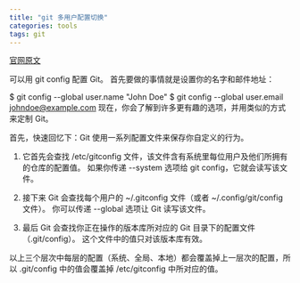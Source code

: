 ```yaml
---
title: "git 多用户配置切换"
categories: tools  
tags: git 
---
```


[官网原文](https://git-scm.com/book/zh/v2/%E8%87%AA%E5%AE%9A%E4%B9%89-Git-%E9%85%8D%E7%BD%AE-Git)


可以用 git config 配置 Git。 首先要做的事情就是设置你的名字和邮件地址：

$ git config --global user.name "John Doe"
$ git config --global user.email johndoe@example.com
现在，你会了解到许多更有趣的选项，并用类似的方式来定制 Git。

首先，快速回忆下：Git 使用一系列配置文件来保存你自定义的行为。 

1. 它首先会查找 /etc/gitconfig 文件，该文件含有系统里每位用户及他们所拥有的仓库的配置值。 如果你传递 --system 选项给 git config，它就会读写该文件。

2. 接下来 Git 会查找每个用户的 ~/.gitconfig 文件（或者 ~/.config/git/config 文件）。 你可以传递 --global 选项让 Git 读写该文件。

3. 最后 Git 会查找你正在操作的版本库所对应的 Git 目录下的配置文件（.git/config）。 这个文件中的值只对该版本库有效。

以上三个层次中每层的配置（系统、全局、本地）都会覆盖掉上一层次的配置，所以 .git/config 中的值会覆盖掉 /etc/gitconfig 中所对应的值。